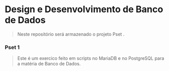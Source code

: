 # Design e Desenvolvimento de Banco de Dados
> Neste repositório será armazenado o projeto Pset .

### Pset 1
> Este é um exercico feito em scripts no MariaDB e no PostgreSQL para a matéria de Banco de Dados.

